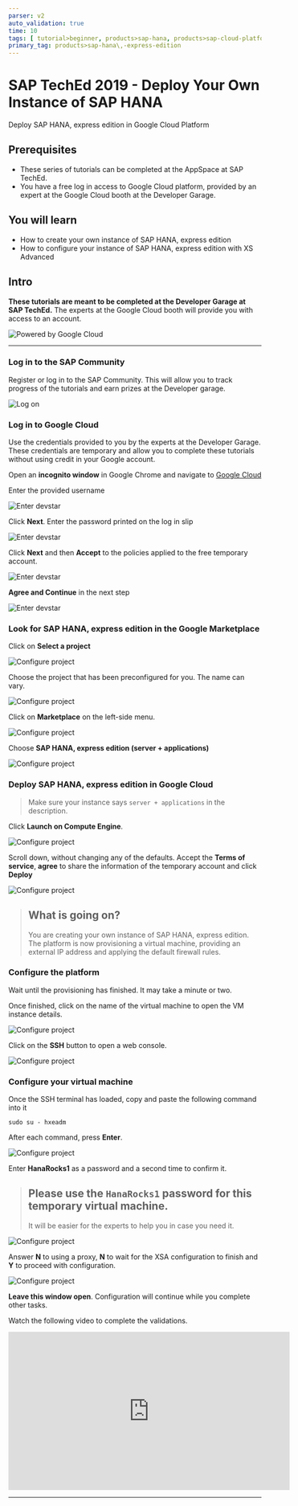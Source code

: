 ```yaml
---
parser: v2
auto_validation: true
time: 10
tags: [ tutorial>beginner, products>sap-hana, products>sap-cloud-platform]
primary_tag: products>sap-hana\,-express-edition
---
```


# SAP TechEd 2019 - Deploy Your Own Instance of SAP HANA
<!-- description --> Deploy SAP HANA, express edition in Google Cloud Platform

## Prerequisites
 - These series of tutorials can be completed at the AppSpace at SAP TechEd.
 - You have a free log in access to Google Cloud platform, provided by an expert at the Google Cloud booth at the Developer Garage.

## You will learn
  - How to create your own instance of SAP HANA, express edition
  - How to configure your instance of SAP HANA, express edition with XS Advanced

## Intro
**These tutorials are meant to be completed at the Developer Garage at SAP TechEd.** The experts at the Google Cloud booth will provide you with access to an account.

![Powered by Google Cloud](cloud_logo.png)

---

### Log in to the SAP Community


Register or log in to the SAP Community. This will allow you to track progress of the tutorials and earn prizes at the Developer garage.

![Log on](zoomlogin.gif)



### Log in to Google Cloud


Use the credentials provided to you by the experts at the Developer Garage. These credentials are temporary and allow you to complete these tutorials without using credit in your Google account.

Open an **incognito window** in Google Chrome and navigate to [Google Cloud](https://console.cloud.google.com)

Enter the provided username

![Enter devstar](1.png)

Click **Next**. Enter the password printed on the log in slip

![Enter devstar](2.png)

Click **Next** and then **Accept** to the policies applied to the free temporary account.

![Enter devstar](3.png)

**Agree and Continue** in the next step

![Enter devstar](4.png)



### Look for SAP HANA, express edition in the Google Marketplace


Click on **Select a project**

![Configure project](5.png)

Choose the project that has been preconfigured for you. The name can vary.

![Configure project](6.png)

Click on **Marketplace** on the left-side menu.

![Configure project](7.png)

Choose **SAP HANA, express edition (server +  applications)**

![Configure project](8.png)




### Deploy SAP HANA, express edition in Google Cloud


> Make sure your instance says `server + applications` in the description.

Click **Launch on Compute Engine**.

![Configure project](9.png)

Scroll down, without changing any of the defaults. Accept the **Terms of service**, **agree** to share the information of the temporary account and click **Deploy**

![Configure project](10.png)

> ##  What is going on?
> You are creating your own instance of SAP HANA, express edition. The platform is now provisioning a virtual machine, providing an external IP address and applying the default firewall rules.


### Configure the platform


Wait until the provisioning has finished. It may take a minute or two.

Once finished, click on the name of the virtual machine to open the VM instance details.

![Configure project](11.png)

Click on the **SSH** button to open a web console.

![Configure project](12.png)



### Configure your virtual machine


Once the SSH terminal has loaded, copy and paste the following command into it

```shell
sudo su - hxeadm
```

After each command, press **Enter**.

![Configure project](13.png)

Enter **HanaRocks1** as a password and a second time to confirm it.

> ## Please use the `HanaRocks1` password for this temporary virtual machine.
> It will be easier for the experts to help you in case you need it.

![Configure project](14.png)

Answer **N** to using a proxy, **N** to wait for the XSA configuration to finish and **Y** to proceed with configuration.

![Configure project](15.png)

**Leave this window open**. Configuration will continue while you complete other tasks.

Watch the following video to complete the validations.

<iframe width="560" height="315" src="https://www.youtube.com/embed/HWP839IWaNU" frameborder="0" allow="accelerometer; autoplay; encrypted-media; gyroscope; picture-in-picture" allowfullscreen></iframe>




---
